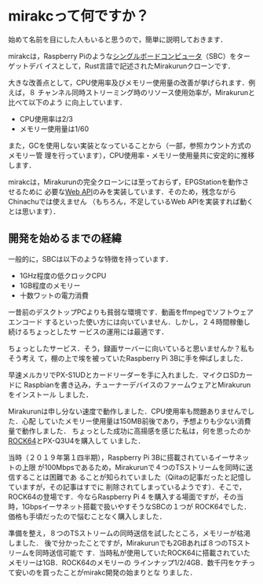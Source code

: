 # mirakcって何ですか？

始めて名前を目にした人もいると思うので，簡単に説明しておきます．

mirakcは，Raspberry Piのような[シングルボードコンピュータ]（SBC）をターゲットデバ
イスとして，Rust言語で記述されたMirakurunクローンです．

大きな改善点として，CPU使用率及びメモリー使用量の改善が挙げられます．例えば，８
チャンネル同時ストリーミング時のリソース使用効率が，Mirakurunと比べて以下のよう
に向上しています．

* CPU使用率は2/3
* メモリー使用量は1/60

また，GCを使用しない実装となっていることから（一部，参照カウント方式のメモリー管
理を行っています），CPU使用率・メモリー使用量共に安定的に推移します．

mirakcは，Mirakurunの完全クローンには至っておらず，EPGStationを動作させるために
必要な[Web API]のみを実装しています．そのため，残念ながらChinachuでは使えません
（もちろん，不足しているWeb APIを実装すれば動くとは思います）．

## 開発を始めるまでの経緯

一般的に，SBCは以下のような特徴を持っています．

* 1GHz程度の低クロックCPU
* 1GB程度のメモリー
* 十数ワットの電力消費

一昔前のデスクトップPCよりも貧弱な環境です．動画をffmpegでソフトウェアエンコード
するといった使い方には向いていません．しかし，２４時間稼働し続けるちょっとしたサ
ービスの運用には最適です．

ちょっとしたサービス．そう，録画サーバーに向いていると思いませんか？私もそう考え
て，棚の上で埃を被っていたRaspberry Pi 3Bに手を伸ばしました．

早速メルカリでPX-S1UDとカードリーダーを手に入れました．マイクロSDカードに
Raspbianを書き込み，チューナーデバイスのファームウェアとMirakurunをインストール
しました．

Mirakurunは申し分ない速度で動作しました．CPU使用率も問題ありませんでした．心配
していたメモリー使用量は150MB前後であり，予想よりも少ない消費量で動作しました．
ちょっとした成功に高揚感を感じた私は，何を思ったのか[ROCK64]とPX-Q3U4を購入して
いました．

当時（２０１９年第１四半期），Raspberry Pi 3Bに搭載されているイーサネットの上限
が100Mbpsであるため，Mirakurunで４つのTSストリームを同時に送信することは困難であ
ることが知られていました（Qiitaの記事だったと記憶していますが，その記事はすでに
削除されてしまっているようです）．そこで，ROCK64の登場です．今ならRaspberry Pi 4
を購入する場面ですが，その当時，1Gbpsイーサネット搭載で扱いやすそうなSBCの１つが
ROCK64でした．価格も手頃だったので悩むことなく購入しました．

準備を整え，８つのTSストリームの同時送信を試したところ，メモリーが枯渇しました．
後で分かったことですが，Mirakurunでも2GBあれば８つのTSストリームを同時送信可能で
す．当時私が使用していたROCK64に搭載されていたメモリーは1GB．ROCK64のメモリーの
ラインナップ1/2/4GB．数千円をケチって安いのを買ったことがmirakc開発の始まりとな
りました．

[シングルボードコンピュータ]: https://ja.wikipedia.org/wiki/%E3%82%B7%E3%83%B3%E3%82%B0%E3%83%AB%E3%83%9C%E3%83%BC%E3%83%89%E3%82%B3%E3%83%B3%E3%83%94%E3%83%A5%E3%83%BC%E3%82%BF
[Web API]: https://github.com/masnagam/mirakc/blob/master/docs/web-api.md
[ROCK64]: https://wiki.pine64.org/index.php/ROCK64
